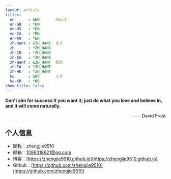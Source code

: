 ```yaml
---
layout: article
titles:
  en      : &EN       About
  en-GB   : *EN
  en-US   : *EN
  en-CA   : *EN
  en-AU   : *EN
  zh-Hans : &ZH_HANS  关于
  zh      : *ZH_HANS
  zh-CN   : *ZH_HANS
  zh-SG   : *ZH_HANS
  zh-Hant : &ZH_HANT  關於
  zh-TW   : *ZH_HANT
  zh-HK   : *ZH_HANT
  ko      : &KO       소개
  ko-KR   : *KO
show_title: false
---
```

**Don't aim for success if you want it; just do what you love and believe in, and it will come naturally.**
<p align="right">—— David Frost</p>

## 个人信息 
- 昵称：zhengjie9510  
- 邮箱：<1096318621@qq.com>  
- 博客：[https://zhengjie9510.github.io](https://zhengjie9510.github.io)  
- Github：[https://github.com/zhengjie9510](https://github.com/zhengjie9510)  
